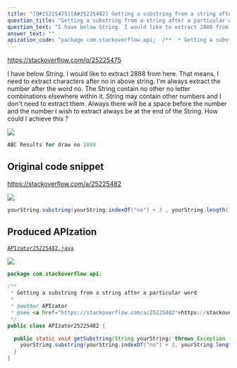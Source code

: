 ```yaml
---
title: "[Q#25225475][A#25225482] Getting a substring from a string after a particular word"
question_title: "Getting a substring from a string after a particular word"
question_text: "I have below String. I would like to extract 2888 from here. That means, I need to extract characters after no in above string. I'm always extract the number after the word no. The String contain no other no letter combinations elsewhere within it. String may contain other numbers and I don't need to extract them. Always there will be a space before the number and the number I wish to extract always be at the end of the String. How could I achieve this ?"
answer_text: ""
apization_code: "package com.stackoverflow.api;  /**  * Getting a substring from a string after a particular word  *  * @author APIzator  * @see <a href=\"https://stackoverflow.com/a/25225482\">https://stackoverflow.com/a/25225482</a>  */ public class APIzator25225482 {    public static void getSubstring(String yourString) throws Exception {     yourString.substring(yourString.indexOf(\"no\") + 3, yourString.length());   } }"
---
```


https://stackoverflow.com/q/25225475

I have below String.
I would like to extract 2888 from here. That means, I need to extract characters after no in above string.
I&#x27;m always extract the number after the word no. The String contain no other no letter combinations elsewhere within it. String may contain other numbers and I don&#x27;t need to extract them. Always there will be a space before the number and the number I wish to extract always be at the end of the String.
How could I achieve this ?


<div class="code-logo"><img src="/stackoverflow.png" /></div>

```java
ABC Results for draw no 2888
```


## Original code snippet

https://stackoverflow.com/a/25225482



<div class="code-logo"><img src="/stackoverflow.png" /></div>

```java
yourString.substring(yourString.indexOf("no") + 3 , yourString.length());
```

## Produced APIzation

[`APIzator25225482.java`](https://github.com/blind-papers/apization-temp-data/raw/main/search/APIzator25225482.java)

<div class="code-logo"><img src="/apizator.png" /></div>

```java
package com.stackoverflow.api;

/**
 * Getting a substring from a string after a particular word
 *
 * @author APIzator
 * @see <a href="https://stackoverflow.com/a/25225482">https://stackoverflow.com/a/25225482</a>
 */
public class APIzator25225482 {

  public static void getSubstring(String yourString) throws Exception {
    yourString.substring(yourString.indexOf("no") + 3, yourString.length());
  }
}

```